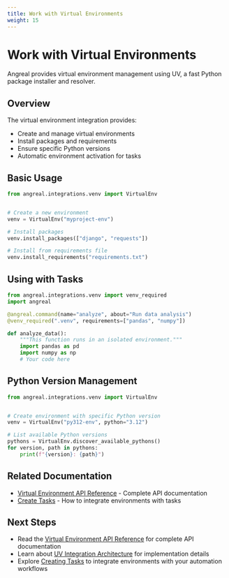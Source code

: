 ```yaml
---
title: Work with Virtual Environments
weight: 15
---
```


# Work with Virtual Environments


Angreal provides virtual environment management using UV, a fast Python package installer and resolver.

## Overview

The virtual environment integration provides:

- Create and manage virtual environments
- Install packages and requirements
- Ensure specific Python versions
- Automatic environment activation for tasks

## Basic Usage


```python
from angreal.integrations.venv import VirtualEnv


# Create a new environment
venv = VirtualEnv("myproject-env")

# Install packages
venv.install_packages(["django", "requests"])

# Install from requirements file
venv.install_requirements("requirements.txt")
```

## Using with Tasks


```python
from angreal.integrations.venv import venv_required
import angreal

@angreal.command(name="analyze", about="Run data analysis")
@venv_required(".venv", requirements=["pandas", "numpy"])

def analyze_data():
    """This function runs in an isolated environment."""
    import pandas as pd
    import numpy as np
    # Your code here
```

## Python Version Management

```python
from angreal.integrations.venv import VirtualEnv


# Create environment with specific Python version
venv = VirtualEnv("py312-env", python="3.12")

# List available Python versions
pythons = VirtualEnv.discover_available_pythons()
for version, path in pythons:
    print(f"{version}: {path}")
```

## Related Documentation

- [Virtual Environment API Reference](/reference/python-api/integrations/venv) - Complete API documentation
- [Create Tasks](/how-to-guides/create-a-task) - How to integrate environments with tasks


## Next Steps

- Read the [Virtual Environment API Reference](/reference/python-api/integrations/venv) for complete API documentation
- Learn about [UV Integration Architecture](/explanation/uv_integration_architecture) for implementation details
- Explore [Creating Tasks](/how-to-guides/create-a-task) to integrate environments with your automation workflows
